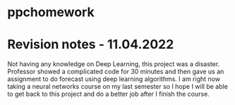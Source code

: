 # ppchomework

# Revision notes - 11.04.2022
Not having any knowledge on Deep Learning, this project was a disaster. Professor showed a complicated code for 30 minutes and then gave us an assignment to do forecast
using deep learning algorithms. I am right now taking a neural networks course on my last semester so I hope I will be able to get back to this project 
and do a better job after
I finish the course.
